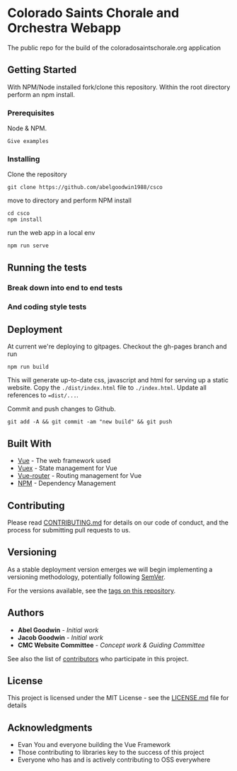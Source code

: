 # Colorado Saints Chorale and Orchestra Webapp

The public repo for the build of the coloradosaintschorale.org application

## Getting Started

With NPM/Node installed fork/clone this repository. Within the root directory perform an npm install.

### Prerequisites

Node & NPM.

```text
Give examples
```

### Installing

Clone the repository

```unix
git clone https://github.com/abelgoodwin1988/csco
```

move to directory and perform NPM install

```unix
cd csco
npm install
```

run the web app in a local env

```unix
npm run serve
```

## Running the tests

### Break down into end to end tests

### And coding style tests

## Deployment

At current we're deploying to gitpages. Checkout the gh-pages branch and run

```unix
npm run build
```

This will generate up-to-date css, javascript and html for serving up a static website. Copy the `./dist/index.html` file to `./index.html`. Update all references to `=dist/...`.

Commit and push changes to Github.

```unix
git add -A && git commit -am "new build" && git push
```

## Built With

* [Vue](https://vuejs.org/) - The web framework used
* [Vuex](https://github.com/vuejs/vuex) - State management for Vue
* [Vue-router](https://github.com/vuejs/vue-router) - Routing management for Vue
* [NPM](https://www.npmjs.com/) - Dependency Management

## Contributing

Please read [CONTRIBUTING.md](CONTRIBUTING.md) for details on our code of conduct, and the process for submitting pull requests to us.

## Versioning

As a stable deployment version emerges we will begin implementing a versioning methodology, potentially following [SemVer](http://semver.org/).

For the versions available, see the [tags on this repository](https://github.com/your/project/tags).

## Authors

* **Abel Goodwin** - *Initial work*
* **Jacob Goodwin** - *Initial work*
* **CMC Website Committee** - *Concept work & Guiding Committee*

See also the list of [contributors](https://github.com/abelgoodwin1988/csco/graphs/contributors) who participate in this project.

## License

This project is licensed under the MIT License - see the [LICENSE.md](LICENSE.md) file for details

## Acknowledgments

* Evan You and everyone building the Vue Framework
* Those contributing to libraries key to the success of this project
* Everyone who has and is actively contributing to OSS everywhere
